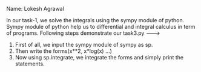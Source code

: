 Name: Lokesh Agrawal

In our task-1, we solve the integrals using the sympy module of python. Sympy module of python help us to differential and integral calculus in term of programs.
Following steps demonstrate our task3.py --->
1) First of all, we input the sympy module of sympy as sp.
2) Then write the forms(x**2, x*log(x) ...)
3) Now using sp.integrate, we integrate the forms and simply print the statements.
